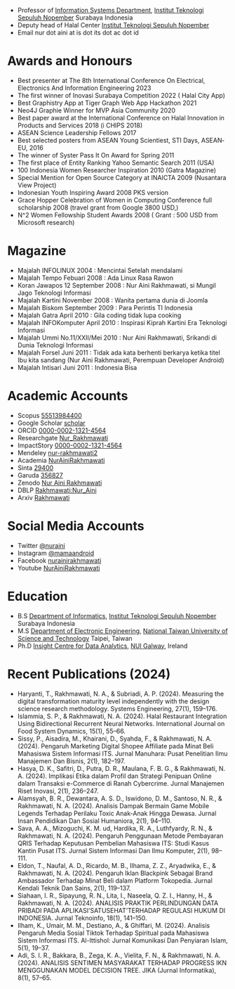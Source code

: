  - Professor of [Information Systems Department](https://www.its.ac.id/si/), [Institut Teknologi Sepuluh Nopember](https://www.its.ac.id/) Surabaya Indonesia
 - Deputy head of Halal Center  [Institut Teknologi Sepuluh Nopember](https://www.its.ac.id/)
 - Email nur dot aini at is dot its dot ac dot id

# Awards and Honours
- Best presenter at The 8th International Conference On Electrical, Electronics And Information Engineering 2023
- The first winner of Inovasi Surabaya Competition 2022 ( Halal City App) 
- Best Graphistry App  at Tiger Graph Web App Hackathon 2021
- Neo4J Graphie Winner for MVP Asia Community 2020
- Best paper award at the International Conference on Halal Innovation in Products and Services 2018 (i CHIPS 2018)
- ASEAN Science Leadership Fellows 2017
- Best selected posters from ASEAN Young Scientiest, STI Days, ASEAN­EU, 2016
- The winner of Syster Pass It On Award for Spring 2011
- The first place of Entity Ranking Yahoo Semantic Search 2011 (USA)
- 100 Indonesia Women Researcher Inspiration 2010 (Gatra Magazine)
- Special Mention for Open Source Category at INAICTA 2009 (Nusantara View Project)
- Indonesian Youth Inspiring Award 2008 PKS version
- Grace Hopper Celebration of Women in Computing Conference full scholarship 2008 (travel grant
from Google 3800 USD,)
- N^2 Women Fellowship Student Awards 2008 ( Grant : 500 USD from Microsoft research)

# Magazine
- Majalah INFOLINUX 2004 : Mencintai Setelah mendalami
- Majalah Tempo Febuari 2008 : Ada Linux Rasa Rawon
- Koran Jawapos 12 September 2008 : Nur Aini Rakhmawati, si Mungil Jago Teknologi Informasi
- Majalah Kartini November 2008 : Wanita pertama dunia di Joomla
- Majalah Biskom September 2009 : Para Perintis TI Indonesia
- Majalah Gatra April 2010 : Gila coding tidak lupa cooking
- Majalah INFOKomputer April 2010 : Inspirasi Kiprah Kartini Era Teknologi Informasi
- Majalah Ummi No.11/XXII/Mei 2010 : Nur Aini Rakhmawati, Srikandi di Dunia Teknologi Informasi
- Majalah Forsel Juni 2011 : Tidak ada kata berhenti berkarya ketika titel Ibu kita sandang (Nur Aini Rakhmawati, Perempuan Developer Android)
- Majalah Intisari Juni 2011 : Indonesia Bisa

# Academic Accounts
 - Scopus [55513984400](https://www.scopus.com/authid/detail.uri?authorId=55513984400)
 - Google Scholar [scholar](https://scholar.google.com/citations?user=Nbqq79EAAAAJ&hl=id)
 - ORCID [0000-0002-1321-4564](https://orcid.org/0000-0002-1321-4564)
 - Researchgate [Nur_Rakhmawati](https://www.researchgate.net/profile/Nur_Rakhmawati2)
 - ImpactStory [0000-0002-1321-4564](https://profiles.impactstory.org/u/0000-0002-1321-4564)
 - Mendeley [nur-rakhmawati2](https://www.mendeley.com/profiles/nur-rakhmawati2/)
 - Academia [NurAiniRakhmawati](https://its.academia.edu/NurAiniRakhmawati)
 - Sinta [29400](http://sinta.ristekbrin.go.id/authors/detail?id=29400&view=overview)
 - Garuda [356827](http://garuda.ristekbrin.go.id/author/view/356827)
 - Zenodo [Nur Aini Rakhmawati](https://zenodo.org/search?page=1&size=20&q=nur%20aini%20rakhmawati)
 - DBLP [Rakhmawati:Nur_Aini](https://dblp.uni-trier.de/pers/hd/r/Rakhmawati:Nur_Aini?q=Nur%20Aini%20Rakhmawati)
 - Arxiv [Rakhmawati](https://arxiv.org/search/cs?searchtype=author&query=Rakhmawati%2C+N+A)
 
# Social Media Accounts
 
 - Twitter [@nuraini](https://twitter.com/nuraini)
 - Instagram [@mamaandroid](https://www.instagram.com/mamaandroid/)
 - Facebook [nurainirakhmawati](https://facebook.com/nurainirakhmawati)
 - Youtube [NurAiniRakhmawati](http://www.youtube.com/c/NurAiniRakhmawati)
 
# Education
 - B.S [Department of Informatics](https://if.its.ac.id/), [Institut Teknologi Sepuluh Nopember](https://www.its.ac.id/) Surabaya Indonesia
 - M.S [Department of Electronic Engineering](https://ece-o.ntust.edu.tw/), [National Taiwan University of Science and Technology](https://www.ntust.edu.tw/) Taipei, Taiwan
 - Ph.D [Insight Centre for Data Analytics](https://nuig.insight-centre.org/), [NUI Galway](www.nuigalway.ie/), Ireland

# Recent Publications (2024)
- Haryanti, T., Rakhmawati, N. A., & Subriadi, A. P. (2024). Measuring the digital transformation maturity level independently with the design science research methodology. Systems Engineering, 27(1), 159–176.
- Islammia, S. P., & Rakhmawati, N. A. (2024). Halal Restaurant Integration Using Bidirectional Recurrent Neural Networks. International Journal on Food System Dynamics, 15(1), 55–66.
- Sissy, P., Aisadira, M., Khairani, D., Syahda, F., & Rakhmawati, N. A. (2024). Pengaruh Marketing Digital Shopee Affiliate pada Minat Beli Mahasiswa Sistem Informasi ITS. Jurnal Manuhara: Pusat Penelitian Ilmu Manajemen Dan Bisnis, 2(1), 182–197.
- Hasya, D. K., Safitri, D., Putra, D. R., Maulana, F. B. G., & Rakhmawati, N. A. (2024). Implikasi Etika dalam Profil dan Strategi Penipuan Online dalam Transaksi e-Commerce di Ranah Cybercrime. Jurnal Manajemen Riset Inovasi, 2(1), 236–247.
- Alamsyah, B. R., Dewantara, A. S. D., Iswidono, D. M., Santoso, N. R., & Rakhmawati, N. A. (2024). Analisis Dampak Bermain Game Mobile Legends Terhadap Perilaku Toxic Anak-Anak Hingga Dewasa. Jurnal Insan Pendidikan Dan Sosial Humaniora, 2(1), 94–110.
- Sava, A. A., Mizoguchi, K. M. ud, Hardika, R. A., Luthfyardy, R. N., & Rakhmawati, N. A. (2024). Pengaruh Penggunaan Metode Pembayaran QRIS Terhadap Keputusan Pembelian Mahasiswa ITS: Studi Kasus Kantin Pusat ITS. Jurnal Sistem Informasi Dan Ilmu Komputer, 2(1), 98–111.
- Eldon, T., Naufal, A. D., Ricardo, M. B., Ilhama, Z. Z., Aryadwika, E., & Rakhmawati, N. A. (2024). Pengaruh Iklan Blackpink Sebagai Brand Ambassador Terhadap Minat Beli dalam Platform Tokopedia. Jurnal Kendali Teknik Dan Sains, 2(1), 119–137.
- Siahaan, I. R., Sipayung, R. N., Lita, I., Naseela, Q. Z. I., Hanny, H., & Rakhmawati, N. A. (2024). ANALISIS PRAKTIK PERLINDUNGAN DATA PRIBADI PADA APLIKASI’SATUSEHAT’TERHADAP REGULASI HUKUM DI INDONESIA. Jurnal Teknoinfo, 18(1), 141–150.
- Ilham, K., Umair, M. M., Destiano, A., & Ghiffari, M. (2024). Analisis Pengaruh Media Sosial Tiktok Terhadap Spiritual pada Mahasiswa Sistem Informasi ITS. Al-Ittishol: Jurnal Komunikasi Dan Penyiaran Islam, 5(1), 19–37.
- Adi, S. I. R., Bakkara, B., Zega, K. A., Vielita, F. N., & Rakhmawati, N. A. (2024). ANALISIS SENTIMEN MASYARAKAT TERHADAP PROGRESS IKN MENGGUNAKAN MODEL DECISION TREE. JIKA (Jurnal Informatika), 8(1), 57–65.
